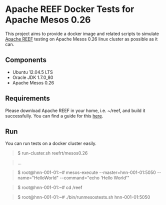 Apache REEF Docker Tests for Apache Mesos 0.26
==========================================================

This project aims to provide a docker image and related scripts to simulate
[Apache REEF](http://reef.apache.org/) testing on
Apache Mesos 0.26 linux cluster as possible as it can.

Components
----------

* Ubuntu 12.04.5 LTS
* Oracle JDK 1.7.0_80
* Apache Mesos 0.26

Requirements
------------

Please download Apache REEF in your home, i.e. ~/reef, and build
it successfully. You can find a guide for this
[here](https://cwiki.apache.org/confluence/display/REEF/Compiling+REEF).

Run
---
You can run tests on a docker cluster easily.

> $ run-cluster.sh reefrt/mesos0.26

> ...

> $ root@hnn-001-01:~# mesos-execute --master=hnn-001-01:5050 --name="HelloWorld" --command="echo 'Hello World'"

> $ root@hnn-001-01:~# cd /reef

> $ root@hnn-001-01:~# ./bin/runmesostests.sh hnn-001-01:5050

